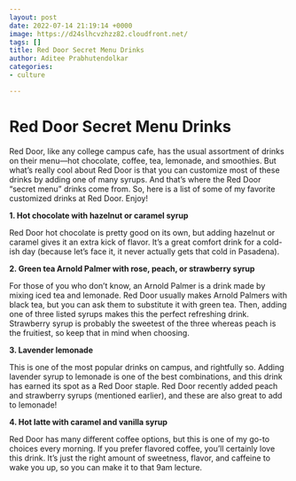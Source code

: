 ```yaml
---
layout: post
date: 2022-07-14 21:19:14 +0000
image: https://d24slhcvzhzz82.cloudfront.net/
tags: []
title: Red Door Secret Menu Drinks
author: Aditee Prabhutendolkar
categories:
- culture

---
```

# Red Door Secret Menu Drinks

Red Door, like any college campus cafe, has the usual assortment of drinks on their menu—hot chocolate, coffee, tea, lemonade, and smoothies. But what’s really cool about Red Door is that you can customize most of these drinks by adding one of many syrups. And that’s where the Red Door “secret menu” drinks come from. So, here is a list of some of my favorite customized drinks at Red Door. Enjoy!

**1. Hot chocolate with hazelnut or caramel syrup**

Red Door hot chocolate is pretty good on its own, but adding hazelnut or caramel gives it an extra kick of flavor. It’s a great comfort drink for a cold-ish day (because let’s face it, it never actually gets that cold in Pasadena).

**2. Green tea Arnold Palmer with rose, peach, or strawberry syrup**

For those of you who don’t know, an Arnold Palmer is a drink made by mixing iced tea and lemonade. Red Door usually makes Arnold Palmers with black tea, but you can ask them to substitute it with green tea. Then, adding one of three listed syrups makes this the perfect refreshing drink. Strawberry syrup is probably the sweetest of the three whereas peach is the fruitiest, so keep that in mind when choosing.

**3. Lavender lemonade**

This is one of the most popular drinks on campus, and rightfully so. Adding lavender syrup to lemonade is one of the best combinations, and this drink has earned its spot as a Red Door staple. Red Door recently added peach and strawberry syrups (mentioned earlier), and these are also great to add to lemonade!

**4. Hot latte with caramel and vanilla syrup**

Red Door has many different coffee options, but this is one of my go-to choices every morning. If you prefer flavored coffee, you’ll certainly love this drink. It’s just the right amount of sweetness, flavor, and caffeine to wake you up, so you can make it to that 9am lecture.
